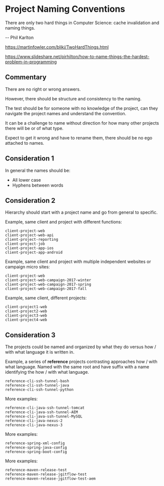 # Project Naming Conventions

There are only two hard things in Computer Science: cache invalidation and naming things.

-- Phil Karlton

https://martinfowler.com/bliki/TwoHardThings.html

https://www.slideshare.net/pirhilton/how-to-name-things-the-hardest-problem-in-programming


## Commentary

There are no right or wrong answers.

However, there should be structure and consistency to the naming.  

The test should be for someone with no knowledge of the project, can they navigate the project names and understand the convention.

It can be a challenge to name without direction for how many other projects there will be or of what type.

Expect to get it wrong and have to rename them, there should be no ego attached to names. 


## Consideration 1

In general the names should be:

- All lower case
- Hyphens between words  


## Consideration 2

Hierarchy should start with a project name and go from general to specific.

Example, same client and project with different functions:

```
client-project-web
client-project-web-api
client-project-reporting
client-project-job
client-project-app-ios
client-project-app-android
```

Example, same client and project with multiple independent websites or campaign micro sites:

```
client-project-web
client-project-web-campaign-2017-winter
client-project-web-campaign-2017-spring
client-project-web-campaign-2017-fall
```

Example, same client, different projects:

```
client-project1-web
client-project2-web
client-project3-web
client-project4-web
```


## Consideration 3

The projects could be named and organized by what they do versus how / with what language it is written in.

Example, a series of **reference** projects contrasting approaches how / with what language.  Named with the same root and have suffix with a name identifying the how / with what language.

```
reference-cli-ssh-tunnel-bash
reference-cli-ssh-tunnel-java
reference-cli-ssh-tunnel-python
```

More examples:

```
reference-cli-java-ssh-tunnel-tomcat
reference-cli-java-ssh-tunnel-AEM
reference-cli-java-ssh-tunnel-MySQL
reference-cli-java-nexus-2
reference-cli-java-nexus-3
```

More examples:

```
reference-spring-xml-config
reference-spring-java-config
reference-spring-boot-config
```

More examples:

```
reference-maven-release-test
reference-maven-release-jgitflow-test
reference-maven-release-jgitflow-test-aem 
```
